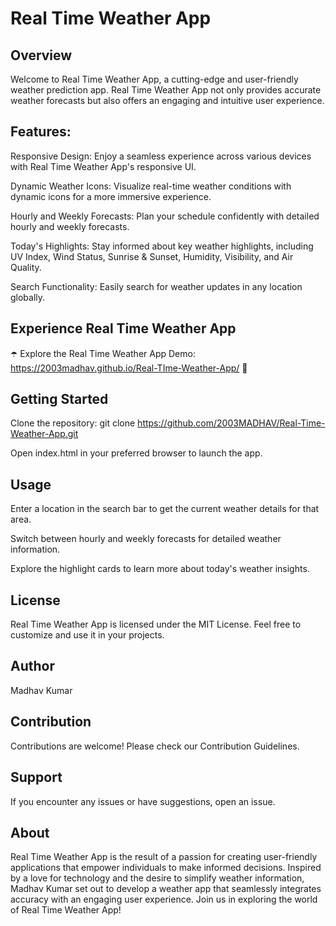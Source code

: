 # Real Time Weather App
## Overview
Welcome to Real Time Weather App, a cutting-edge and user-friendly weather prediction app. Real Time Weather App not only provides accurate weather forecasts but also offers an engaging and intuitive user experience.

## Features:
Responsive Design: Enjoy a seamless experience across various devices with Real Time Weather App's responsive UI.

Dynamic Weather Icons: Visualize real-time weather conditions with dynamic icons for a more immersive experience.

Hourly and Weekly Forecasts: Plan your schedule confidently with detailed hourly and weekly forecasts.

Today's Highlights: Stay informed about key weather highlights, including UV Index, Wind Status, Sunrise & Sunset, Humidity, Visibility, and Air Quality.

Search Functionality: Easily search for weather updates in any location globally.

## Experience Real Time Weather App
☂️ Explore the Real Time Weather App Demo: https://2003madhav.github.io/Real-TIme-Weather-App/  🌈




## Getting Started
Clone the repository: git clone https://github.com/2003MADHAV/Real-Time-Weather-App.git

Open index.html in your preferred browser to launch the app.

## Usage
Enter a location in the search bar to get the current weather details for that area.

Switch between hourly and weekly forecasts for detailed weather information.

Explore the highlight cards to learn more about today's weather insights.

## License
Real Time Weather App is licensed under the MIT License. Feel free to customize and use it in your projects.

## Author
Madhav Kumar

## Contribution
Contributions are welcome! Please check our Contribution Guidelines.

## Support
If you encounter any issues or have suggestions, open an issue.

## About
Real Time Weather App is the result of a passion for creating user-friendly applications that empower individuals to make informed decisions. Inspired by a love for technology and the desire to simplify weather information, Madhav Kumar set out to develop a weather app that seamlessly integrates accuracy with an engaging user experience. Join us in exploring the world of Real Time Weather App!
